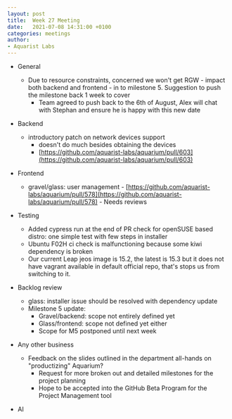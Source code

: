 ```yaml
---
layout: post
title:  Week 27 Meeting
date:   2021-07-08 14:31:00 +0100
categories: meetings
author:
- Aquarist Labs
---
```


* General
   * Due to resource constraints, concerned we won't get RGW - impact both
     backend and frontend - in to milestone 5. Suggestion to push the milestone
     back 1 week to cover
       * Team agreed to push back to the 6th of August, Alex will chat with
         Stephan and ensure he is happy with this new date

* Backend
   * introductory patch on network devices support
       * doesn't do much besides obtaining the devices
       * [https://github.com/aquarist-labs/aquarium/pull/603](https://github.com/aquarist-labs/aquarium/pull/603)

* Frontend
   * gravel/glass: user management - 
     [https://github.com/aquarist-labs/aquarium/pull/578](https://github.com/aquarist-labs/aquarium/pull/578) -
     Needs reviews
 
* Testing
   * Added cypress run at the end of PR check for openSUSE based distro: one
     simple test with few steps in installer
   * Ubuntu F02H ci check is malfunctioning because some kiwi dependency is
     broken
   * Our current Leap jeos image is 15.2, the latest is 15.3 but it does not
     have vagrant available in default official repo, that's stops us from
     switching to it.

* Backlog review
   * glass: installer issue should be resolved with dependency update
   * Milestone 5 update:
       * Gravel/backend: scope not entirely defined yet
       * Glass/frontend: scope not defined yet either
       * Scope for M5 postponed until next week

* Any other business
   * Feedback on the slides outlined in the department all-hands on
     "productizing" Aquarium?
       * Request for more broken out and detailed milestones for the project
         planning
       * Hope to be accepted into the GitHub Beta Program for the Project
         Management tool

* AI
